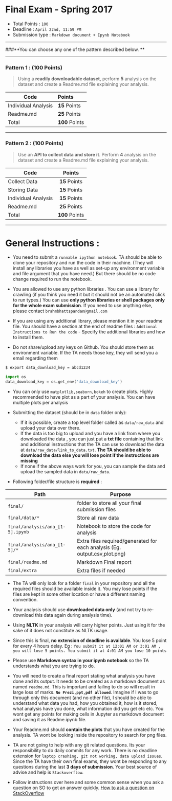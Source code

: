 # Final Exam - Spring 2017 

- Total Points : `100`
- Deadline : `April 22nd, 11:59 PM`
- Submission type : `Markdown document + Ipynb Notebook`

---
###**You can choose any one of the pattern described below. **

---


### Pattern 1 : (100 Points)

> Using a **readily downloadable dataset**, perform **5** analysis on the dataset and create a Readme.md file explaining your analysis. 


| Code        | Points           | 
| -------------- |:-------------| 
| Individual Analysis        | **15** Points | 
| Readme.md      | **25** Points      |   
| Total      | **100** Points      |   


---
### Pattern 2 : (100 Points)


> Use an **API to collect data and store it**. Perform **4** analysis on the dataset and create a Readme.md file explaining your analysis.



| Code        | Points           | 
| ------------- |:-------------:| 
|Collect Data       | **15** Points | 
| Storing Data      | **15** Points      |   
| Individual Analysis  | **15** Points      |
| Readme.md      | **25** Points      |   
| Total      | **100** Points      | 


---

# General Instructions :

- You need to submit a `runnable ipython notebook`. TA should be able to clone your repository and run the code in their machine. (They will install any libraries you have as well as set-up any environment variable and file argument that you have need.) But there should be no code change required to run the notebook.

- You are allowed to use any python libraries . You can use a library for crawling (if you think you need it but it should not be an automated click to run types.) You can use **only python libraries or shell packages only for the whole exam submission**. If you need to use anything else, please contact `brahmbhattspandan@gmail.com`

- If you are using any additional library, please mention it in your readme file. You should have a section at the end of readme files : `Addtional Instructions to Run the code` - Specify the additional libraries and how to install them.

- Do not share/upload any keys on Github. You should store them as environment variable. If the TA needs those key, they will send you a email regarding them
```sh
$ export data_download_key = abcd1234
```
```python
import os
data_download_key = os.get_env('data_download_key')
```
- You can only use `matplotlib,seaborn,bokeh` to create plots. Highly recommended to have plot as a part of your analysis. You can have multiple plots per analysis

- Submitting the dataset (should be in `data` folder only):
	- If it is possible, create a top level folder called as `data/raw_data` and upload your data over there.
	- If the data is too big to upload and you have a link from where you downloaded the data , you can just put a **txt file** containing that link and additional instructions that the TA can use to download the data at `data/raw_data/link_to_data.txt`. **The TA should be able to download the data else you will lose point if the instructions are missing**
	- If none if the above ways work for you, you can sample the data and upload the sampled data in `data/raw_data`. 

- Following folder/file structure is **required** : 

| Path        | Purpose           | 
| ------------- |-------------| 
|`final/`       | folder to store all your final submission files | 
| `final/data/*`      | Store all raw data      |   
| `final/analysis/ana_[1-5].ipynb`  | Notebook to store the code for analysis      |
| `final/analysis/ana_[1-5]/*`  | Extra files required/generated for each analysis (Eg. output.csv,plot.png)      |
| `final/readme.md`  | Markdown Final report     |
| `final/extra`  | Extra files if needed     |


-  The TA will only look for a folder `final` in your repository and all the required files should be available inside it. You may lose points if the files are kept in some other location or have a different naming convention.

- Your analysis should use **downloaded data only** (and not try to re-download this data again during analysis time).

-  Using **NLTK** in your analysis will carry higher points. Just using it for the sake of it does not constitute as NLTK usage.

-  Since this is final, **no extension of deadline is available**. You lose 5 point for every 4 hours delay. Eg : `You submit it at 12:01 AM or 3:01 AM , you will lose 5 points. You submit it at 4:01 AM you lose 10 points`

-  Please use **Markdown syntax in your ipynb notebook** so the TA understands what you are trying to do. 

-  You will need to create a final report stating what analysis you have done and its output. It needs to be created as a markdown document as named `readme.md`. This is important and failing to do so will result in large loss of marks. **`No Prezi,ppt,pdf allowed`**. Imagine if I was to go through only this document (and no other file), I should be able to understand what data you had, how you obtained it, how is it stored, what analysis have you done, what information did you get etc etc. You wont get any points for making cells in Jupyter as markdown document and saving it as Readme.ipynb file. 

- Your Readme.md should **contain the plots** that you have created for the analysis. TA wont be looking inside the repository to search for png files.

- TA are not going to help with any git related questions. Its your responsibility to do daily commits for any work. There is no deadline extension for `laptop crashing, git not working, data upload issues`.  Since the TA have their own final exams, they wont be responding to any questions during the last **3 days of submission**. Your best source of advise and help is `Stackoverflow`. 
- Follow instructions over here and some common sense when you ask a question on SO to get an answer quickly. [How to ask a question on StackOverflow ](https://stackoverflow.com/help/how-to-ask )
